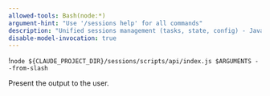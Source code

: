 ```yaml
---
allowed-tools: Bash(node:*)
argument-hint: "Use '/sessions help' for all commands"
description: "Unified sessions management (tasks, state, config) - JavaScript version"
disable-model-invocation: true
---
```

!`node ${CLAUDE_PROJECT_DIR}/sessions/scripts/api/index.js $ARGUMENTS --from-slash`

Present the output to the user.